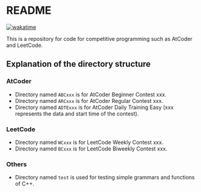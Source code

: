 # README
<!-- [![wakatime](https://wakatime.com/badge/user/018efdf7-9ea9-4d2d-8db3-40252bbf5ff8/project/4bc722d4-745c-4e93-8a8c-6d3ba4fbaa91.svg)](https://wakatime.com/badge/user/018efdf7-9ea9-4d2d-8db3-40252bbf5ff8/project/4bc722d4-745c-4e93-8a8c-6d3ba4fbaa91) -->
[![wakatime](https://wakatime.com/badge/user/018efdf7-9ea9-4d2d-8db3-40252bbf5ff8/project/4bc722d4-745c-4e93-8a8c-6d3ba4fbaa91.svg)](https://wakatime.com/@018efdf7-9ea9-4d2d-8db3-40252bbf5ff8/projects/vlwkowslwk?start=2024-05-13&end=2024-05-19)


This is a repository for code for competitive programming such as AtCoder and LeetCode.

## Explanation of the directory structure

### AtCoder
- Directory named `ABCxxx` is for AtCoder Beginner Contest xxx.
- Directory named `ARCxxx` is for AtCoder Regular Contest xxx.
- Directory named `ADTExxx` is for AtCoder Daily Training Easy (xxx represents the data and start time of the contest).

### LeetCode
- Directory named `WCxxx` is for LeetCode Weekly Contest xxx.
- Directory named `BCxxx` is for LeetCode Biweekly Contest xxx.

### Others
- Directory named `test` is used for testing simple grammars and functions of C++.